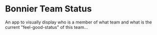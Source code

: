 # Bonnier Team Status
An app to visually display who is a member of what team and what is the current "feel-good-status" of this team...